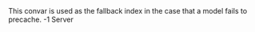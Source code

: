 <function name="holylib_precache_modelfallback" parent="" type="libraryfield">
    <description>
        This convar is used as the fallback index in the case that a model fails to precache.
    </description>
    <value>-1</value>
    <realm>Server</realm>
</function>